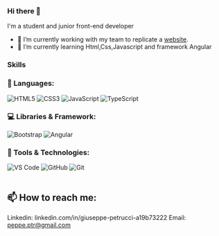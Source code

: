 ### Hi there 👋
I'm a student and junior front-end developer
- 🔭 I’m currently working with my team to replicate a [website](https://github.com/Valexy6/Pancakeswap-Angular.git). 
- 🌱 I’m currently learning Html,Css,Javascript and framework Angular

### Skills
### 🚀 Languages:
![HTML5](https://img.shields.io/badge/HTML5-E34F26?style=for-the-badge&logo=html5&logoColor=white)
![CSS3](https://img.shields.io/badge/CSS3-1572B6?style=for-the-badge&logo=css3&logoColor=white)
![JavaScript](https://img.shields.io/badge/JavaScript-323330?style=for-the-badge&logo=javascript&logoColor=F7DF1E)
![TypeScript](https://img.shields.io/badge/TypeScript-3178c6?style=for-the-badge&logo=typescript&logoColor=white)
&nbsp;

### 💻 Libraries & Framework:
![Bootstrap](https://img.shields.io/badge/Bootstrap-563D7C?style=for-the-badge&logo=bootstrap&logoColor=white)
![Angular](https://img.shields.io/badge/Angular-DD0031?style=for-the-badge&logo=angular&logoColor=white)
&nbsp;  

### 🔧 Tools & Technologies:
![VS Code](https://img.shields.io/badge/Visual_Studio_Code-0078D4?style=for-the-badge&logo=visual%20studio%20code&logoColor=white)
![GitHub](https://img.shields.io/badge/GitHub-100000?style=for-the-badge&logo=github&logoColor=white)
![Git](https://img.shields.io/badge/Git-F05032?style=for-the-badge&logo=git&logoColor=white)
&nbsp;  
&nbsp;  



## 📫 How to reach me: 
Linkedin: linkedin.com/in/giuseppe-petrucci-a19b73222
Email: peppe.ptr@gmail.com

